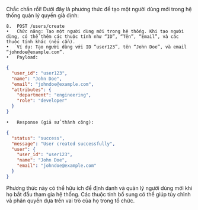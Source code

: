 Chắc chắn rồi! Dưới đây là phương thức để tạo một người dùng mới trong hệ thống quản lý quyền giả định:

	8.	POST /users/create
	•	Chức năng: Tạo một người dùng mới trong hệ thống. Khi tạo người dùng, có thể thêm các thuộc tính như “ID”, “Tên”, “Email”, và các thuộc tính khác (nếu cần).
	•	Ví dụ: Tạo người dùng với ID “user123”, tên “John Doe”, và email “johndoe@example.com”.
	•	Payload:

```json
{
  "user_id": "user123",
  "name": "John Doe",
  "email": "johndoe@example.com",
  "attributes": {
    "department": "engineering",
    "role": "developer"
  }
}
```

	•	Response (giả sử thành công):
```json
{
  "status": "success",
  "message": "User created successfully",
  "user": {
    "user_id": "user123",
    "name": "John Doe",
    "email": "johndoe@example.com"
  }
}
```


Phương thức này có thể hữu ích để định danh và quản lý người dùng mới khi họ bắt đầu tham gia hệ thống. Các thuộc tính bổ sung có thể giúp tùy chỉnh và phân quyền dựa trên vai trò của họ trong tổ chức.
